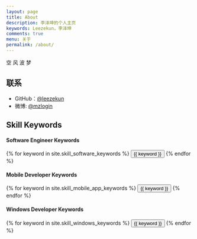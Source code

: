 ```yaml
---
layout: page
title: About
description: 李泽坤的个人主页
keywords: Leezekun，李泽坤
comments: true
menu: 关于
permalink: /about/
---
```


空 风 波 梦

## 联系

* GitHub：[@leezekun](https://github.com/leezekun)
* 微博: [@mzlogin](http://weibo.com/kuhnzzang)

## Skill Keywords

#### Software Engineer Keywords
<div class="btn-inline">
    {% for keyword in site.skill_software_keywords %}
    <button class="btn btn-outline" type="button">{{ keyword }}</button>
    {% endfor %}
</div>

#### Mobile Developer Keywords
<div class="btn-inline">
    {% for keyword in site.skill_mobile_app_keywords %}
    <button class="btn btn-outline" type="button">{{ keyword }}</button>
    {% endfor %}
</div>

#### Windows Developer Keywords
<div class="btn-inline">
    {% for keyword in site.skill_windows_keywords %}
    <button class="btn btn-outline" type="button">{{ keyword }}</button>
    {% endfor %}
</div>
